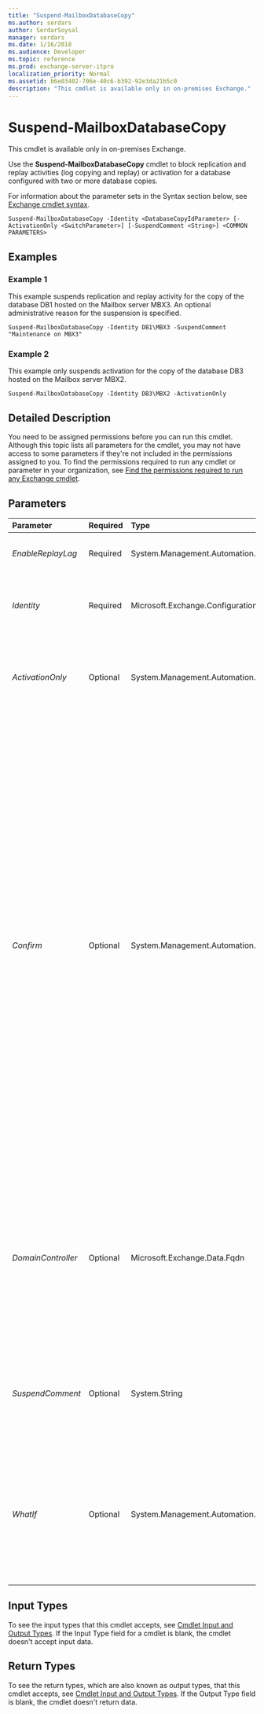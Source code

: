 ```yaml
---
title: "Suspend-MailboxDatabaseCopy"
ms.author: serdars
author: SerdarSoysal
manager: serdars
ms.date: 1/16/2018
ms.audience: Developer
ms.topic: reference
ms.prod: exchange-server-itpro
localization_priority: Normal
ms.assetid: b6e03402-706e-40c6-b392-92e3da21b5c0
description: "This cmdlet is available only in on-premises Exchange."
---
```


# Suspend-MailboxDatabaseCopy

This cmdlet is available only in on-premises Exchange. 
  
Use the **Suspend-MailboxDatabaseCopy** cmdlet to block replication and replay activities (log copying and replay) or activation for a database configured with two or more database copies.
  
For information about the parameter sets in the Syntax section below, see [Exchange cmdlet syntax](https://technet.microsoft.com/library/bb123552.aspx). 
  
```
Suspend-MailboxDatabaseCopy -Identity <DatabaseCopyIdParameter> [-ActivationOnly <SwitchParameter>] [-SuspendComment <String>] <COMMON PARAMETERS>

```

## Examples
<a name="Examples"> </a>

### Example 1

This example suspends replication and replay activity for the copy of the database DB1 hosted on the Mailbox server MBX3. An optional administrative reason for the suspension is specified.
  
```
Suspend-MailboxDatabaseCopy -Identity DB1\MBX3 -SuspendComment "Maintenance on MBX3"
```

### Example 2

This example only suspends activation for the copy of the database DB3 hosted on the Mailbox server MBX2.
  
```
Suspend-MailboxDatabaseCopy -Identity DB3\MBX2 -ActivationOnly
```

## Detailed Description
<a name="DetailedDescription"> </a>

You need to be assigned permissions before you can run this cmdlet. Although this topic lists all parameters for the cmdlet, you may not have access to some parameters if they're not included in the permissions assigned to you. To find the permissions required to run any cmdlet or parameter in your organization, see [Find the permissions required to run any Exchange cmdlet](https://technet.microsoft.com/library/mt432940.aspx).
  
## Parameters
<a name="DetailedDescription"> </a>

|**Parameter**|**Required**|**Type**|**Description**|
|:-----|:-----|:-----|:-----|
| _EnableReplayLag_ <br/> |Required  <br/> |System.Management.Automation.SwitchParameter  <br/> |This parameter is reserved for internal Microsoft use.  <br/> |
| _Identity_ <br/> |Required  <br/> |Microsoft.Exchange.Configuration.Tasks.DatabaseCopyIdParameter  <br/> |The _Identity_ parameter specifies the name of the database copy being suspended. <br/> |
| _ActivationOnly_ <br/> |Optional  <br/> |System.Management.Automation.SwitchParameter  <br/> |The _ActivationOnly_ switch specifies whether to suspend only activation for the mailbox database copy. <br/> |
| _Confirm_ <br/> |Optional  <br/> |System.Management.Automation.SwitchParameter  <br/> | The _Confirm_ switch specifies whether to show or hide the confirmation prompt. How this switch affects the cmdlet depends on if the cmdlet requires confirmation before proceeding. <br/>  Destructive cmdlets (for example, **Remove-\*** cmdlets) have a built-in pause that forces you to acknowledge the command before proceeding. For these cmdlets, you can skip the confirmation prompt by using this exact syntax: `-Confirm:$false`.  <br/>  Most other cmdlets (for example, **New-\*** and **Set-\*** cmdlets) don't have a built-in pause. For these cmdlets, specifying the _Confirm_ switch without a value introduces a pause that forces you acknowledge the command before proceeding. <br/> |
| _DomainController_ <br/> |Optional  <br/> |Microsoft.Exchange.Data.Fqdn  <br/> |The _DomainController_ parameter specifies the domain controller that's used by this cmdlet to read data from or write data to Active Directory. You identify the domain controller by its fully qualified domain name (FQDN). For example, `dc01.contoso.com`.  <br/> |
| _SuspendComment_ <br/> |Optional  <br/> |System.String  <br/> |The _SuspendComment_ parameter specifies the reason that the database copy is being suspended. This parameter is limited to 512 characters. <br/> |
| _WhatIf_ <br/> |Optional  <br/> |System.Management.Automation.SwitchParameter  <br/> |The _WhatIf_ switch simulates the actions of the command. You can use this switch to view the changes that would occur without actually applying those changes. You don't need to specify a value with this switch. <br/> |
   
## Input Types
<a name="InputTypes"> </a>

To see the input types that this cmdlet accepts, see [Cmdlet Input and Output Types](http://go.microsoft.com/fwlink/p/?linkId=616387). If the Input Type field for a cmdlet is blank, the cmdlet doesn't accept input data. 
  
## Return Types
<a name="ReturnTypes"> </a>

To see the return types, which are also known as output types, that this cmdlet accepts, see [Cmdlet Input and Output Types](http://go.microsoft.com/fwlink/p/?linkId=616387). If the Output Type field is blank, the cmdlet doesn't return data. 
  

